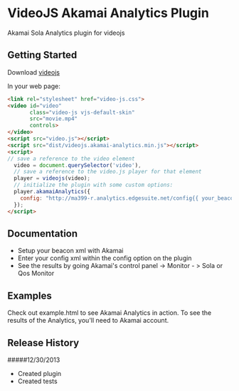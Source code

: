 # VideoJS Akamai Analytics Plugin

Akamai Sola Analytics plugin for videojs

## Getting Started
Download [videojs](http://www.videojs.com/)

In your web page:

```html
<link rel="stylesheet" href="video-js.css">
<video id="video"
       class="video-js vjs-default-skin"
       src="movie.mp4"
       controls>
</video>
<script src="video.js"></script>
<script src="dist/videojs.akamai-analytics.min.js"></script>
<script>
// save a reference to the video element
  video = document.querySelector('video'),
  // save a reference to the video.js player for that element
  player = videojs(video);
  // initialize the plugin with some custom options:
  player.akamaiAnalytics({
    config: "http://ma399-r.analytics.edgesuite.net/config{{ your_beacon }}.xml?enableGenericAPI=1"
  });
</script>
```

## Documentation
* Setup your beacon xml with Akamai
* Enter your config xml within the config option on the plugin
* See the results by going Akamai's control panel -> Monitor - > Sola or Qos Monitor

## Examples
Check out example.html to see Akamai Analytics in action.  To see the results of the Analytics, you'll need to Akamai account.

## Release History
#####12/30/2013
* Created plugin
* Created tests
